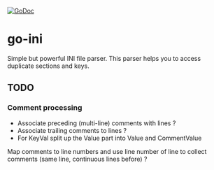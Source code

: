 [![GoDoc](https://godoc.org/github.com/Drachenfels-GmbH/go-ini?status.svg)](https://godoc.org/github.com/Drachenfels-GmbH/go-ini)

# go-ini

Simple but powerful INI file parser.
This parser helps you to access duplicate sections and keys.

## TODO

### Comment processing

* Associate preceding (multi-line) comments with lines ?
* Associate trailing comments to lines ?
* For KeyVal split up the Value part into Value and CommentValue

Map comments to line numbers and use line number of line to collect
comments (same line, continuous lines before) ?

